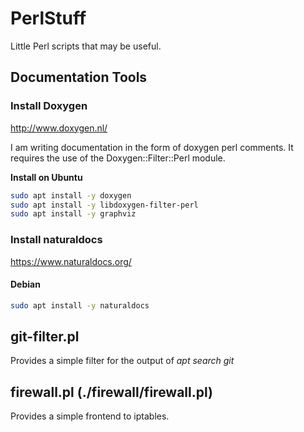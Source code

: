 # PerlStuff
Little Perl scripts that may be useful.

## Documentation Tools

### Install Doxygen
http://www.doxygen.nl/

I am writing documentation in the form of doxygen perl comments. It
requires the use of the Doxygen::Filter::Perl module. 

**Install on Ubuntu**
```bash
sudo apt install -y doxygen
sudo apt install -y libdoxygen-filter-perl
sudo apt install -y graphviz
```

### Install naturaldocs
https://www.naturaldocs.org/

#### Debian
```bash
sudo apt install -y naturaldocs
```

## git-filter.pl
Provides a simple filter for the output of 
*apt search git*

## firewall.pl (./firewall/firewall.pl)
Provides a simple frontend to iptables.

